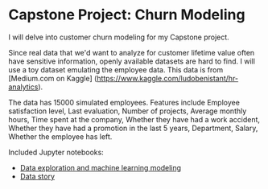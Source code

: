 # Capstone Project: Churn Modeling

I will delve into customer churn modeling for my Capstone project. 

Since real data that we'd want to analyze for customer lifetime value often have sensitive information, openly available datasets are hard to find. I will use a toy dataset emulating the employee data. This data is from [Medium.com on Kaggle] (https://www.kaggle.com/ludobenistant/hr-analytics).

The data has 15000 simulated employees. Features include Employee satisfaction level, Last evaluation, Number of projects, Average monthly hours, Time spent at the company, Whether they have had a work accident, Whether they have had a promotion in the last 5 years, Department, Salary, Whether the employee has left.

Included Jupyter notebooks:
* [Data exploration and machine learning modeling](machine-learning-churn-analysis-medium-employee-data.ipynb)
* [Data story](data-story-medium-employee-data.ipynb)
